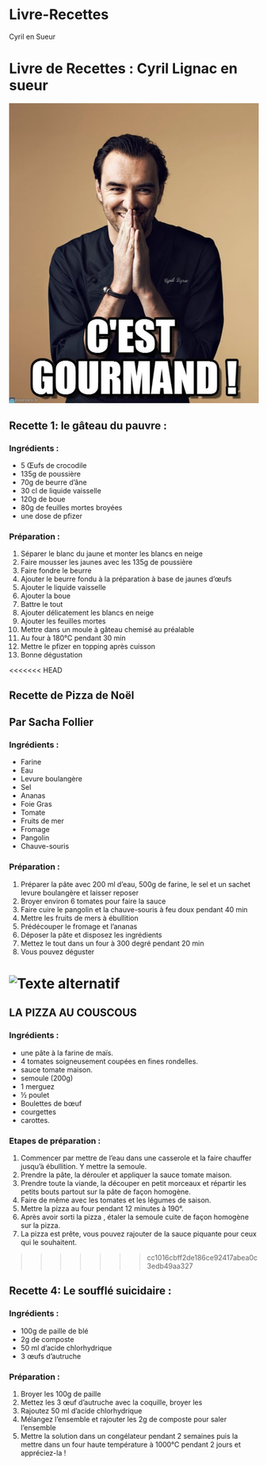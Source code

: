 # Livre-Recettes
Cyril en Sueur
# Livre de Recettes : Cyril Lignac en sueur

![Texte alternatif](mxi748.jpeg "C'est gourmand ")

## Recette 1: le gâteau du pauvre :
### Ingrédients :

- 5 Œufs de crocodile 
- 135g de poussière 
- 70g de beurre d’âne 
- 30 cl de liquide vaisselle 
- 120g de boue 
- 80g de feuilles mortes broyées 
- une dose de pfizer

### Préparation : 
1.    Séparer le blanc du jaune et monter les blancs en neige 
2.    Faire mousser les jaunes avec les 135g de poussière
3.    Faire fondre le beurre
4.    Ajouter le beurre fondu à la préparation à base de jaunes d’œufs
5.    Ajouter le liquide vaisselle 
6.    Ajouter la boue 
7.    Battre le tout 
8.    Ajouter délicatement les blancs en neige 
9.    Ajouter les feuilles mortes 
10. Mettre dans un moule à gâteau chemisé au préalable 
11. Au four à 180°C pendant 30 min 
12. Mettre le pfizer en topping après cuisson
13. Bonne dégustation 

<<<<<<< HEAD
## Recette de Pizza de Noël
## Par Sacha Follier
### Ingrédients :
* Farine
* Eau
* Levure boulangère
* Sel
* Ananas
* Foie Gras
* Tomate
* Fruits de mer
* Fromage
* Pangolin
* Chauve-souris
### Préparation :
1.   Préparer la pâte avec 200 ml d’eau, 500g de farine, le sel et un sachet levure boulangère et laisser reposer
2.   Broyer environ 6 tomates pour faire la sauce
3.    Faire cuire le pangolin et la chauve-souris à feu doux pendant 40 min
4.   Mettre les fruits de mers à ébullition
5.    Prédécouper le fromage et l’ananas
6.    Déposer la pâte et disposez les ingrédients
7.    Mettez le tout dans un four à 300 degré pendant 20 min
8.   Vous pouvez déguster
 
 ![Texte alternatif](pizzaweb-1118x516 "Titre de l’image ")
=======
## LA PIZZA AU COUSCOUS

### Ingrédients :
- une pâte à la farine de maïs.
- 4 tomates soigneusement coupées en fines rondelles.
- sauce tomate maison.
- semoule (200g)
- 1 merguez
- ½ poulet
- Boulettes de bœuf
- courgettes
- carottes.

### Etapes de préparation :

1. Commencer par mettre de l’eau dans une casserole et la faire chauffer jusqu’à ébullition. Y mettre la semoule.
2. Prendre la pâte, la dérouler et appliquer la sauce tomate maison.
3. Prendre toute la viande, la découper en petit morceaux et répartir les petits bouts partout sur la pâte de façon homogène.
4. Faire de même avec les tomates et les légumes de saison.
5. Mettre la pizza au four pendant 12 minutes à 190°.
6. Après avoir sorti la pizza , étaler la semoule cuite de façon homogène sur la pizza.
7. La pizza est prête, vous pouvez rajouter de la sauce piquante pour ceux qui le souhaitent.
>>>>>>> cc1016cbff2de186ce92417abea0c3edb49aa327

## Recette 4: Le soufflé suicidaire :

### Ingrédients :
- 100g de paille de blé
- 2g de composte
- 50 ml d’acide chlorhydrique
- 3 œufs d’autruche

### Préparation : 
1. Broyer les 100g de paille
2. Mettez les 3 œuf d’autruche avec la coquille, broyer les
3. Rajoutez 50 ml d’acide chlorhydrique
4. Mélangez l’ensemble et rajouter les 2g de composte pour saler l’ensemble
5. Mettre la solution dans un congélateur pendant 2 semaines puis la mettre dans un four haute température à 1000°C pendant 2 jours et appréciez-la !

































